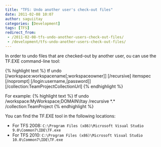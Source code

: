 ```yaml
---
title: "TFS: Undo another user's check-out files"
date: 2011-02-08 10:07
author: saguiitay
categories: [Development]
tags: [TFS]
redirect_from:
 - /2011-02-08-tfs-undo-another-users-check-out-files/
 - /development/tfs-undo-another-users-check-out-files/
---
```

In order to undo files that are checked-out by another user, ou can use the TF.EXE command-line tool:

{% highlight text %}
tf undo [/workspace:workspacename[;workspaceowner]] [/recursive] itemspec [/noprompt] [/login:username,[password]] [/collection:TeamProjectCollectionUrl]
{% endhighlight %}
 
For example:
{% highlight text %}
tf undo /workspace:MyWorkspace;DOMAIN\\Itay /recursive \*.\* /collection:TeamProject
{% endhighlight %}

You can find the TF.EXE tool in the following locations:
- For TFS 2008: `C:\Program Files (x86)\Microsoft Visual Studio 9.0\Common7\IDE\TF.exe`
- For TFS 2010: `C:\Program Files (x86)\Microsoft Visual Studio 10.0\Common7\IDE\TF.exe`




